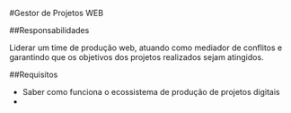 #Gestor de Projetos WEB

##Responsabilidades

Liderar um time de produção web, atuando como mediador de conflitos e garantindo que os objetivos dos projetos realizados sejam atingidos.

##Requisitos
- Saber como funciona o ecossistema de produção de projetos digitais
- 
